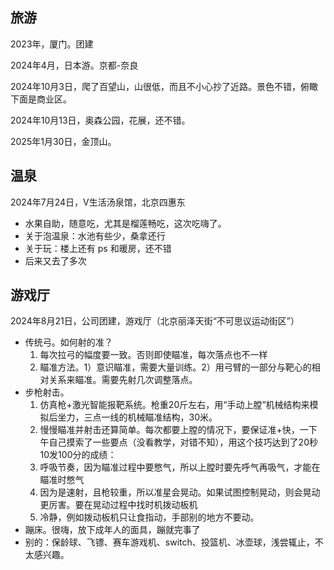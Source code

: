 



## 旅游

2023年，厦门。团建


2024年4月，日本游。京都-奈良

2024年10月3日，爬了百望山，山很低，而且不小心抄了近路。景色不错，俯瞰下面是商业区。

2024年10月13日，奥森公园，花展，还不错。

2025年1月30日，金顶山。

## 温泉

2024年7月24日，V生活汤泉馆，北京四惠东
- 水果自助，随意吃，尤其是榴莲畅吃，这次吃嗨了。
- 关于泡温泉：水池有些少，桑拿还行
- 关于玩：楼上还有 ps 和暖房，还不错
- 后来又去了多次




## 游戏厅

2024年8月21日，公司团建，游戏厅（北京丽泽天街“不可思议运动街区”）
- 传统弓。如何射的准？
    1. 每次拉弓的幅度要一致。否则即使瞄准，每次落点也不一样
    2. 瞄准方法。1）意识瞄准，需要大量训练。2）用弓臂的一部分与靶心的相对关系来瞄准。需要先射几次调整落点。
- 步枪射击。
    1. 仿真枪+激光智能报靶系统。枪重20斤左右，用“手动上膛”机械结构来模拟后坐力，三点一线的机械瞄准结构，30米。
    2. 慢慢瞄准并射击还算简单。每次都要上膛的情况下，要保证准+快，一下午自己摸索了一些要点（没看教学，对错不知），用这个技巧达到了20秒10发100分的成绩：
    1. 呼吸节奏，因为瞄准过程中要憋气，所以上膛时要先呼气再吸气，才能在瞄准时憋气
    2. 因为是速射，且枪较重，所以准星会晃动。如果试图控制晃动，则会晃动更厉害。要在晃动过程中找时机拨动板机
    3. 冷静，例如拨动板机只让食指动，手部别的地方不要动。
- 蹦床。很嗨，放下成年人的面具，蹦就完事了
- 别的：保龄球、飞镖、赛车游戏机、switch、投篮机、冰壶球，浅尝辄止，不太感兴趣。
